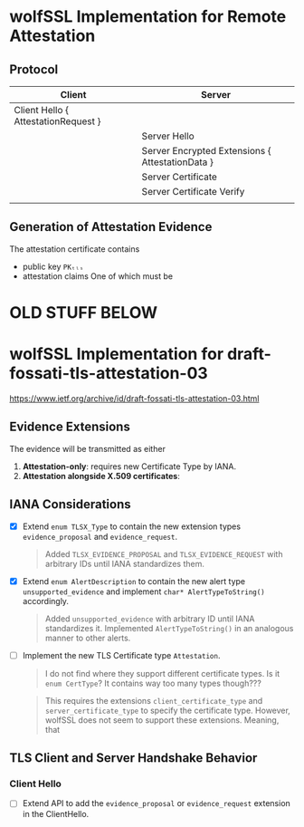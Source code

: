 # wolfSSL Implementation for Remote Attestation

## Protocol

| Client                              | Server                                          |
|-------------------------------------|-------------------------------------------------|
| Client Hello { AttestationRequest } |                                                 |
|                                     | Server Hello                                    |
|                                     | Server Encrypted Extensions { AttestationData } |
|                                     | Server Certificate                              |
|                                     | Server Certificate Verify                       |
|                                     |                                                 |

## Generation of Attestation Evidence

The attestation certificate contains

- public key `PKₜₗₛ`
- attestation claims
  One of which must be

[//]: # (TODO)

# OLD STUFF BELOW

# wolfSSL Implementation for draft-fossati-tls-attestation-03

https://www.ietf.org/archive/id/draft-fossati-tls-attestation-03.html

## Evidence Extensions

The evidence will be transmitted as either

1. **Attestation-only**: requires new Certificate Type by IANA.
2. **Attestation alongside X.509 certificates**:

## IANA Considerations

- [x] Extend `enum TLSX_Type` to contain the new extension types `evidence_proposal` and `evidence_request`.
  > Added `TLSX_EVIDENCE_PROPOSAL` and `TLSX_EVIDENCE_REQUEST` with arbitrary IDs until IANA standardizes them.
- [x] Extend `enum AlertDescription` to contain the new alert type `unsupported_evidence` and implement
  `char* AlertTypeToString()` accordingly.
  > Added `unsupported_evidence` with arbitrary ID until IANA standardizes it.
  > Implemented `AlertTypeToString()` in an analogous manner to other alerts.
- [ ] Implement the new TLS Certificate type `Attestation`.
  > I do not find where they support different certificate types. Is it `enum CertType`?
  > It contains way too many types though???

  > This requires the extensions `client_certificate_type` and `server_certificate_type` to specify the certificate
  type.
  > However, wolfSSL does not seem to support these extensions. Meaning, that

## TLS Client and Server Handshake Behavior

### Client Hello

- [ ] Extend API to add the `evidence_proposal` or `evidence_request` extension in the ClientHello.
